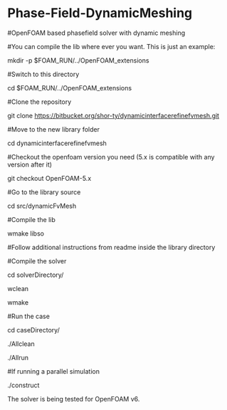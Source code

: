 # Phase-Field-DynamicMeshing
 
 #OpenFOAM based phasefield solver with dynamic meshing
 
 #You can compile the lib where ever you want. This is just an example:
 
 
 mkdir -p $FOAM_RUN/../OpenFOAM_extensions

 #Switch to this directory
 
 cd $FOAM_RUN/../OpenFOAM_extensions

 #Clone the repository
 
 git clone https://bitbucket.org/shor-ty/dynamicinterfacerefinefvmesh.git

 #Move to the new library folder
 
 cd dynamicinterfacerefinefvmesh

 #Checkout the openfoam version you need (5.x is compatible with any version after it)
 
 git checkout OpenFOAM-5.x

 #Go to the library source
 
 cd src/dynamicFvMesh

 #Compile the lib
 
 wmake libso
 
 #Follow additional instructions from readme inside the library directory

 #Compile the solver
 
 cd solverDirectory/
 
 wclean
 
 wmake
  
 #Run the case
  
 cd caseDirectory/
 
 ./Allclean
 
 ./Allrun
 
 #If running a parallel simulation
 
 ./construct
 
 The solver is being tested for OpenFOAM v6.
